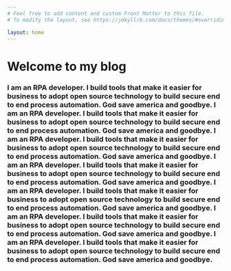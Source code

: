 ```yaml
---
# Feel free to add content and custom Front Matter to this file.
# To modify the layout, see https://jekyllrb.com/docs/themes/#overriding-theme-defaults

layout: home
---
```


# Welcome to my blog

### I am an RPA developer. I build tools that make it easier for business to adopt open source technology to build secure end to end process automation. God save america and goodbye. I am an RPA developer. I build tools that make it easier for business to adopt open source technology to build secure end to end process automation. God save america and goodbye. I am an RPA developer. I build tools that make it easier for business to adopt open source technology to build secure end to end process automation. God save america and goodbye. I am an RPA developer. I build tools that make it easier for business to adopt open source technology to build secure end to end process automation. God save america and goodbye. I am an RPA developer. I build tools that make it easier for business to adopt open source technology to build secure end to end process automation. God save america and goodbye. I am an RPA developer. I build tools that make it easier for business to adopt open source technology to build secure end to end process automation. God save america and goodbye. I am an RPA developer. I build tools that make it easier for business to adopt open source technology to build secure end to end process automation. God save america and goodbye. 
